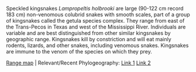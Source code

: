 Speckled kingsnakes *Lampropeltis holbrooki* are large (90-122 cm record 183 cm) non-venomous colubrid snakes with smooth scales, part of a group of kingsnakes called the getula species complex. They range from east of the Trans-Pecos in Texas and west of the Mississippi River. Individuals are variable and are best distinguished from other similar kingsnakes by geographic range. Kingsnakes kill by constriction and will eat mainly rodents, lizards, and other snakes, including venomous snakes. Kingsnakes are immune to the venom of the species on which they prey. 
  
[Range map](https://imgur.com/RK1xt2o) | Relevant/Recent Phylogeography: [Link 1](http://citeseerx.ist.psu.edu/viewdoc/download?doi=10.1.1.537.5407&rep=rep1&type=pdf) [Link 2](https://academic.oup.com/sysbio/article-abstract/63/2/231/1644072)


